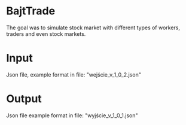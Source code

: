 # BajtTrade

The goal was to simulate stock market with different types of workers, traders and even stock markets.

# Input
Json file, example format in file: "wejście_v_1_0_2.json" 

# Output
Json file example format in file: "wyjście_v_1_0_1.json"
